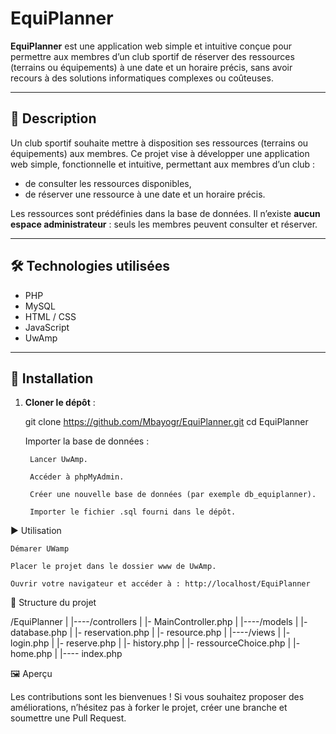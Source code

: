 # EquiPlanner

**EquiPlanner** est une application web simple et intuitive conçue pour permettre aux membres d’un club sportif de réserver des ressources (terrains ou équipements) à une date et un horaire précis, sans avoir recours à des solutions informatiques complexes ou coûteuses.

---

## 📌 Description

Un club sportif souhaite mettre à disposition ses ressources (terrains ou équipements) aux membres. Ce projet vise à développer une application web simple, fonctionnelle et intuitive, permettant aux membres d’un club :

- de consulter les ressources disponibles,
- de réserver une ressource à une date et un horaire précis.

Les ressources sont prédéfinies dans la base de données. Il n’existe **aucun espace administrateur** : seuls les membres peuvent consulter et réserver.

---

## 🛠️ Technologies utilisées

- PHP  
- MySQL  
- HTML / CSS  
- JavaScript  
- UwAmp  

---

## 🚀 Installation

1. **Cloner le dépôt** :
   
   git clone https://github.com/Mbayogr/EquiPlanner.git
   cd EquiPlanner

    Importer la base de données :

        Lancer UwAmp.

        Accéder à phpMyAdmin.

        Créer une nouvelle base de données (par exemple db_equiplanner).

        Importer le fichier .sql fourni dans le dépôt.

▶️ Utilisation

    Démarer UWamp

    Placer le projet dans le dossier www de UwAmp.

    Ouvrir votre navigateur et accéder à : http://localhost/EquiPlanner

📁 Structure du projet

/EquiPlanner
|
|----/controllers
|     |- MainController.php
|
|----/models
|     |- database.php
|     |- reservation.php
|     |- resource.php
|
|----/views
|     |- login.php
|     |- reserve.php
|     |- history.php
|     |- ressourceChoice.php
|     |- home.php
|
|---- index.php

🖼️ Aperçu




Les contributions sont les bienvenues ! Si vous souhaitez proposer des améliorations, n’hésitez pas à forker le projet, créer une branche et soumettre une Pull Request.
